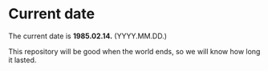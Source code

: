 # Current date

The current date is **1985.02.14.** (YYYY.MM.DD.)

This repository will be good when the world ends, so we will know how long it lasted.